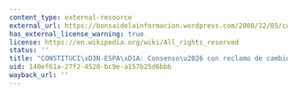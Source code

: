 ```yaml
---
content_type: external-resource
external_url: https://bonsaidelainformacion.wordpress.com/2008/12/05/constitucion-espana-consenso%E2%80%A6-con-reclamo-de-cambios/
has_external_license_warning: true
license: https://en.wikipedia.org/wiki/All_rights_reserved
status: ''
title: "CONSTITUCI\xD3N-ESPA\xD1A: Consenso\u2026 con reclamo de cambiosas"
uid: 140ef61a-27f2-4520-bc9e-a157b25d6bbb
wayback_url: ''
---
```

